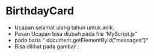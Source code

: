 # BirthdayCard

- Ucapan selamat ulang tahun untuk adik.
- Pesan Ucapan bisa diubah pada file 'MyScript.js"
- pada baris " document.getElementById("messages")"
- Bisa dilihat pada gambar : 
